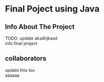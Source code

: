 # Final Poject using Java

## Info About The Project
TODO: update aksdhjkasd\
info final project

## collaborators
update this too\
aaaaaa
